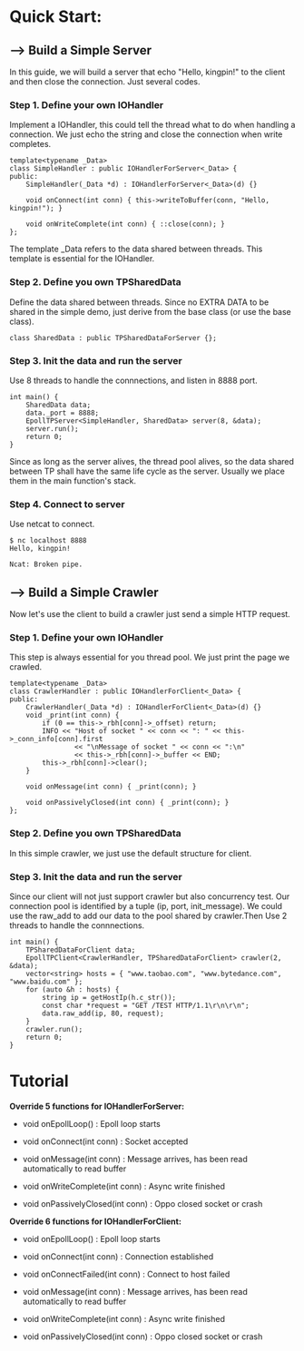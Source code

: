 # Quick Start:

## --> Build a Simple Server

In this guide, we will build a server that echo "Hello, kingpin!" to the client and then close the connection. Just several codes.

### Step 1. Define your own IOHandler

Implement a IOHandler, this could tell the thread what to do when handling a connection. We just echo the string and close the connection when write completes.

```
template<typename _Data>
class SimpleHandler : public IOHandlerForServer<_Data> {
public:
    SimpleHandler(_Data *d) : IOHandlerForServer<_Data>(d) {}

    void onConnect(int conn) { this->writeToBuffer(conn, "Hello, kingpin!"); }

    void onWriteComplete(int conn) { ::close(conn); }
};
```

The template _Data refers to the data shared between threads. This template is essential for the IOHandler.

### Step 2. Define you own TPSharedData

Define the data shared between threads. Since no EXTRA DATA to be shared in the simple demo, just derive from the base class (or use the base class).

```
class SharedData : public TPSharedDataForServer {};
```

### Step 3. Init the data and run the server

Use 8 threads to handle the connnections, and listen in 8888 port.

```
int main() {
    SharedData data;
    data._port = 8888;
    EpollTPServer<SimpleHandler, SharedData> server(8, &data);
    server.run();
    return 0;
}
```

Since as long as the server alives, the thread pool alives, so the data shared between TP shall have the same life cycle as the server. Usually we place them in the main function's stack.

### Step 4. Connect to server

Use netcat to connect.

```
$ nc localhost 8888
Hello, kingpin!

Ncat: Broken pipe.
```

## --> Build a Simple Crawler

Now let's use the client to build a crawler just send a simple HTTP request.

### Step 1. Define your own IOHandler

This step is always essential for you thread pool. We just print the page we crawled.

```
template<typename _Data>
class CrawlerHandler : public IOHandlerForClient<_Data> {
public:
    CrawlerHandler(_Data *d) : IOHandlerForClient<_Data>(d) {}
    void _print(int conn) {
        if (0 == this->_rbh[conn]->_offset) return;
        INFO << "Host of socket " << conn << ": " << this->_conn_info[conn].first
                << "\nMessage of socket " << conn << ":\n"
                << this->_rbh[conn]->_buffer << END;
        this->_rbh[conn]->clear();
    }

    void onMessage(int conn) { _print(conn); }

    void onPassivelyClosed(int conn) { _print(conn); }
};
```

### Step 2. Define you own TPSharedData

In this simple crawler, we just use the default structure for client.

### Step 3. Init the data and run the server

Since our client will not just support crawler but also concurrency test. Our connection pool is identified by a tuple (ip, port, init_message). We could use the raw_add to add our data to the pool shared by crawler.Then Use 2 threads to handle the connnections.

```
int main() {
    TPSharedDataForClient data;
    EpollTPClient<CrawlerHandler, TPSharedDataForClient> crawler(2, &data);
    vector<string> hosts = { "www.taobao.com", "www.bytedance.com", "www.baidu.com" };
    for (auto &h : hosts) {
        string ip = getHostIp(h.c_str());
        const char *request = "GET /TEST HTTP/1.1\r\n\r\n";
        data.raw_add(ip, 80, request);
    }
    crawler.run();
    return 0;
}
```

# Tutorial

**Override 5 functions for IOHandlerForServer:**

* void onEpollLoop() : Epoll loop starts

* void onConnect(int conn) : Socket accepted

* void onMessage(int conn) : Message arrives, has been read automatically to read buffer

* void onWriteComplete(int conn) : Async write finished

* void onPassivelyClosed(int conn) : Oppo closed socket or crash

**Override 6 functions for IOHandlerForClient:**

* void onEpollLoop() : Epoll loop starts

* void onConnect(int conn) : Connection established

* void onConnectFailed(int conn) : Connect to host failed

* void onMessage(int conn) : Message arrives, has been read automatically to read buffer

* void onWriteComplete(int conn) : Async write finished

* void onPassivelyClosed(int conn) : Oppo closed socket or crash
